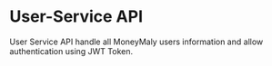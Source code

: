 # User-Service API
User Service API handle all MoneyMaly users information and allow authentication using JWT Token. 
